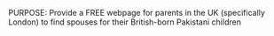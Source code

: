 PURPOSE: Provide a FREE webpage for parents in the UK (specifically London) to find spouses for their British-born Pakistani children

